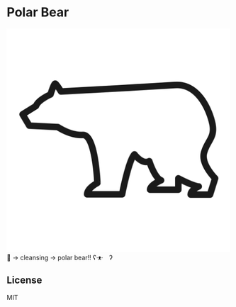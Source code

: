 # Polar Bear
![polar_bear](data/polar_bear.png)
:panda_face: -> cleansing -> polar bear!! ʕ·ᴥ·　ʔ

## License
MIT